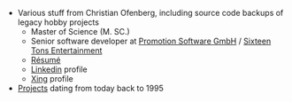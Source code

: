 - Various stuff from Christian Ofenberg, including source code backups of legacy hobby projects
  - Master of Science (M. SC.)
  - Senior software developer at [Promotion Software GmbH](https://promotion-software.de/website/) / [Sixteen Tons Entertainment](http://www.sixteen-tons.de/)
  - [Résumé](Resume/Ofenberg_Resume.pdf)
  - [Linkedin](https://www.linkedin.com/in/christian-ofenberg-41253829/) profile
  - [Xing](https://www.xing.com/profile/Christian_Ofenberg/cv) profile
- [Projects](Projects/README.md) dating from today back to 1995
